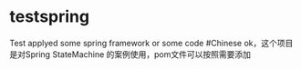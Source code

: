 # testspring
Test applyed some spring framework or some code
#Chinese
ok，这个项目是对Spring StateMachine 的案例使用，pom文件可以按照需要添加
